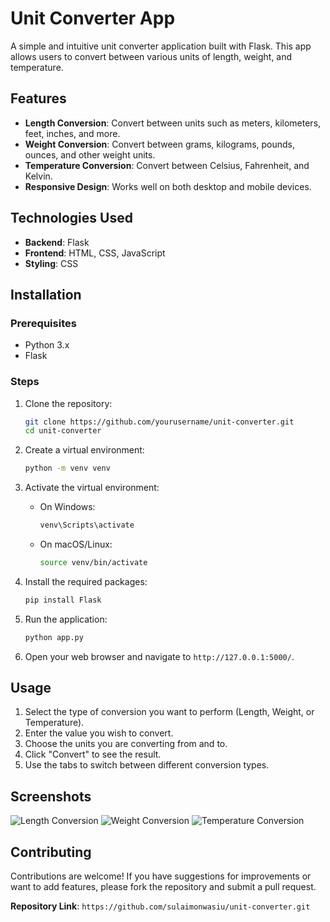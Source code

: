 # Unit Converter App

A simple and intuitive unit converter application built with Flask. This app allows users to convert between various units of length, weight, and temperature.

## Features

- **Length Conversion**: Convert between units such as meters, kilometers, feet, inches, and more.
- **Weight Conversion**: Convert between grams, kilograms, pounds, ounces, and other weight units.
- **Temperature Conversion**: Convert between Celsius, Fahrenheit, and Kelvin.
- **Responsive Design**: Works well on both desktop and mobile devices.

## Technologies Used

- **Backend**: Flask
- **Frontend**: HTML, CSS, JavaScript
- **Styling**: CSS

## Installation

### Prerequisites

- Python 3.x
- Flask

### Steps

1. Clone the repository:

   ```bash
   git clone https://github.com/yourusername/unit-converter.git
   cd unit-converter
   ```

2. Create a virtual environment:

   ```bash
   python -m venv venv
   ```

3. Activate the virtual environment:

   - On Windows:

     ```bash
     venv\Scripts\activate
     ```

   - On macOS/Linux:

     ```bash
     source venv/bin/activate
     ```

4. Install the required packages:

   ```bash
   pip install Flask
   ```

5. Run the application:

   ```bash
   python app.py
   ```

6. Open your web browser and navigate to `http://127.0.0.1:5000/`.

## Usage

1. Select the type of conversion you want to perform (Length, Weight, or Temperature).
2. Enter the value you wish to convert.
3. Choose the units you are converting from and to.
4. Click "Convert" to see the result.
5. Use the tabs to switch between different conversion types.

## Screenshots

![Length Conversion](https://raw.github.com/sulaimonwasiu/unit-converter.git/master/screenshots/length.PNG)
![Weight Conversion](https://raw.github.com/sulaimonwasiu/unit-converter.git/master/screenshots/weight.PNG)
![Temperature Conversion](https://raw.github.com/sulaimonwasiu/unit-converter.git/master/screenshots/temperature.PNG)

## Contributing
Contributions are welcome! If you have suggestions for improvements or want to add features, please fork the repository and submit a pull request.

**Repository Link**:
`https://github.com/sulaimonwasiu/unit-converter.git`

